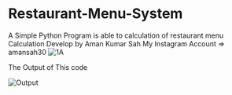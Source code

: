 # Restaurant-Menu-System
A Simple Python Program is able to calculation of restaurant menu Calculation
Develop by Aman Kumar Sah
My Instagram Account => amansah30
![1A](https://user-images.githubusercontent.com/82466548/177103224-92f73cff-6b5c-4620-be79-6da23a77b216.png)

The Output of This code

![Output](https://user-images.githubusercontent.com/82466548/177104147-8d9bb5dd-d124-4890-a07a-3589f079f611.png)
